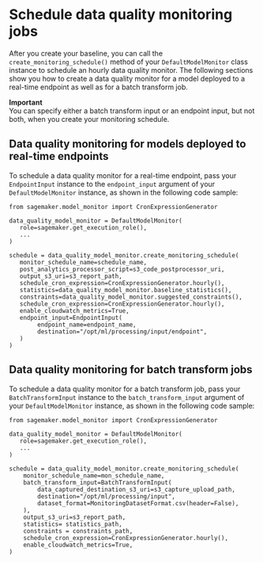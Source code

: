 # Schedule data quality monitoring jobs<a name="model-monitor-schedule-data-monitor"></a>

After you create your baseline, you can call the `create_monitoring_schedule()` method of your `DefaultModelMonitor` class instance to schedule an hourly data quality monitor\. The following sections show you how to create a data quality monitor for a model deployed to a real\-time endpoint as well as for a batch transform job\.

**Important**  
You can specify either a batch transform input or an endpoint input, but not both, when you create your monitoring schedule\.

## Data quality monitoring for models deployed to real\-time endpoints<a name="model-monitor-data-quality-rt"></a>

To schedule a data quality monitor for a real\-time endpoint, pass your `EndpointInput` instance to the `endpoint_input` argument of your `DefaultModelMonitor` instance, as shown in the following code sample:

```
from sagemaker.model_monitor import CronExpressionGenerator
                
data_quality_model_monitor = DefaultModelMonitor(
   role=sagemaker.get_execution_role(),
   ...
)

schedule = data_quality_model_monitor.create_monitoring_schedule(
   monitor_schedule_name=schedule_name,
   post_analytics_processor_script=s3_code_postprocessor_uri,
   output_s3_uri=s3_report_path,
   schedule_cron_expression=CronExpressionGenerator.hourly(),
   statistics=data_quality_model_monitor.baseline_statistics(),
   constraints=data_quality_model_monitor.suggested_constraints(),
   schedule_cron_expression=CronExpressionGenerator.hourly(),
   enable_cloudwatch_metrics=True,
   endpoint_input=EndpointInput(
        endpoint_name=endpoint_name,
        destination="/opt/ml/processing/input/endpoint",
   )
)
```

## Data quality monitoring for batch transform jobs<a name="model-monitor-data-quality-bt"></a>

To schedule a data quality monitor for a batch transform job, pass your `BatchTransformInput` instance to the `batch_transform_input` argument of your `DefaultModelMonitor` instance, as shown in the following code sample:

```
from sagemaker.model_monitor import CronExpressionGenerator
                
data_quality_model_monitor = DefaultModelMonitor(
   role=sagemaker.get_execution_role(),
   ...
)

schedule = data_quality_model_monitor.create_monitoring_schedule(
    monitor_schedule_name=mon_schedule_name,
    batch_transform_input=BatchTransformInput(
        data_captured_destination_s3_uri=s3_capture_upload_path,
        destination="/opt/ml/processing/input",
        dataset_format=MonitoringDatasetFormat.csv(header=False),
    ),
    output_s3_uri=s3_report_path,
    statistics= statistics_path,
    constraints = constraints_path,
    schedule_cron_expression=CronExpressionGenerator.hourly(),
    enable_cloudwatch_metrics=True,
)
```